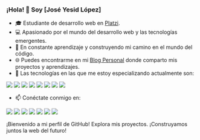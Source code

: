 ### ¡Hola! 👋 Soy [José Yesid López]

- 🎓 Estudiante de desarrollo web en [Platzi](https://platzi.com/p/Joyelocode/).
- 💻 Apasionado por el mundo del desarrollo web y las tecnologías emergentes.
- 🚀 En constante aprendizaje y construyendo mi camino en el mundo del código.
- 🌐 Puedes encontrarme en mi [Blog Personal](https://joyelocode.github.io/blog/) donde comparto mis proyectos y aprendizajes.
- 🔧 Las tecnologías en las que me estoy especializando actualmente son:

<div style="display: inline-block;">
  <a href="#"><img src="https://img.shields.io/badge/-Ubuntu%20Terminal-333333?style=for-the-badge&logo=ubuntu&logoColor=F37626"></a>
  <a href="#"><img src="https://img.shields.io/badge/-WSL-333333?style=for-the-badge&logo=ubuntu&logoColor=F37626"></a>
  <a href="#"><img src="https://img.shields.io/badge/-Visual%20Studio%20Code-007ACC?style=for-the-badge&logo=visual-studio-code&logoColor=white"></a>
  <a href="#"><img src="https://img.shields.io/badge/-Git-F05032?style=for-the-badge&logo=git&logoColor=white"></a>
  <a href="#"><img src="https://img.shields.io/badge/-GitHub-181717?style=for-the-badge&logo=github&logoColor=white"></a>
  <a href="#"><img src="https://img.shields.io/badge/-HTML-E34F26?style=for-the-badge&logo=html5&logoColor=white"></a>
  <a href="#"><img src="https://img.shields.io/badge/-CSS-1572B6?style=for-the-badge&logo=css3&logoColor=white"></a>
  <a href="#"><img src="https://img.shields.io/badge/-JavaScript-F7DF1E?style=for-the-badge&logo=javascript&logoColor=black"></a>
</div>

- 📫 Conéctate conmigo en:

<div style="display: inline-block;">
  <a href="https://www.youtube.com/channel/UCTEOU82zC2UHj-AUW9-OrBw"><img src="https://img.shields.io/badge/-YouTube-FF0000?style=for-the-badge&logo=youtube&logoColor=white"></a>
  <a href="https://www.instagram.com/joyelocode/"><img src="https://img.shields.io/badge/-Instagram-E4405F?style=for-the-badge&logo=instagram&logoColor=white"></a>
  <a href="https://www.facebook.com/profile.php?id=61550597387264"><img src="https://img.shields.io/badge/-Facebook-1877F2?style=for-the-badge&logo=facebook&logoColor=white"></a>
  <a href="https://twitter.com/joyelocode"><img src="https://img.shields.io/badge/-Twitter-1DA1F2?style=for-the-badge&logo=twitter&logoColor=white"></a>
  <a href="https://www.tiktok.com/@joyelocode"><img src="https://img.shields.io/badge/-TikTok-000000?style=for-the-badge&logo=tiktok&logoColor=white"></a>
  <a href="https://www.linkedin.com/in/joyelocode/"><img src="https://img.shields.io/badge/-LinkedIn-0077B5?style=for-the-badge&logo=linkedin&logoColor=white"></a>
  <a href="https://discord.com/channels/@me"><img src="https://img.shields.io/badge/-Discord-5865F2?style=for-the-badge&logo=discord&logoColor=white"></a>
</div>


¡Bienvenido a mi perfil de GitHub! Explora mis proyectos. ¡Construyamos juntos la web del futuro!

